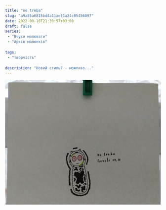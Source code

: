 ```yaml
---
title: "ne treba"
slug: "a9a55a6815bd4a11aef1a24c05456097"
date: 2022-09-16T21:39:57+03:00
draft: false
series:
 - "Вчуся малювати"
 - "Архів малюнків"
 
tags:
 - "творчість"
 
description: "Новий стиль? - можливо..."
---
```


![Малюнок](art.jpeg)
